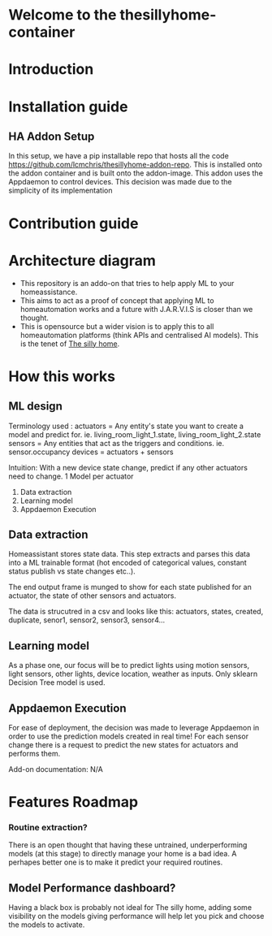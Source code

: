 # Welcome to the thesillyhome-container

# Introduction



# Installation guide


## HA Addon Setup
In this setup, we have a pip installable repo that hosts all the code https://github.com/lcmchris/thesillyhome-addon-repo. This is installed onto the addon container and is built onto the addon-image.
This addon uses the Appdaemon to control devices. This decision was made due to the simplicity of its implementation


# Contribution guide


# Architecture diagram 


- This repository is an addo-on that tries to help apply ML to your homeassistance.
- This aims to act as a proof of concept that applying ML to homeautomation works and a future with J.A.R.V.I.S is closer than we thought.
- This is opensource but a wider vision is to apply this to all homeautomation platforms (think APIs and centralised AI models). This is the tenet of <a href="https://thesillyhome.com/about-us/#our-mission">The silly home</a>.



# How this works
<h2> ML design </h2>

Terminology used :
actuators = Any entity's state you want to create a model and predict for. ie. living_room_light_1.state, living_room_light_2.state
sensors = Any entities that act as the triggers and conditions. ie. sensor.occupancy
devices = actuators + sensors

Intuition:
With a new device state change, predict if any other actuators need to change.
1 Model per actuator

1) Data extraction
2) Learning model
3) Appdaemon Execution


<h2> Data extraction </h2>
Homeassistant stores state data. This step extracts and parses this data into a ML trainable format (hot encoded of categorical values, constant status publish vs state changes etc..). 

The end output frame is munged to show for each state published for an actuator, the state of other sensors and actuators.

The data is strucutred in a csv and looks like this:
actuators, states, created, duplicate, senor1, sensor2, sensor3, sensor4...

<h2> Learning model </h2>
As a phase one, our focus will be to predict lights using motion sensors, light sensors, other lights, device location, weather as inputs.
Only sklearn Decision Tree model is used.

<h2> Appdaemon Execution </h2>
For ease of deployment, the decision was made to leverage Appdaemon in order to use the prediction models created in real time!
For each sensor change there is a request to predict the new states for actuators and performs them.


Add-on documentation: N/A



# Features Roadmap

<h3> Routine extraction? </h3>
There is an open thought that having these untrained, underperforming models (at this stage) to directly manage your home is a bad idea. A perhapes better one is to make it predict your required routines.

<h2> Model Performance dashboard? </h2>
Having a black box is probably not ideal for The silly home, adding some visibility on the models giving performance will help let you pick and choose the models to activate.
